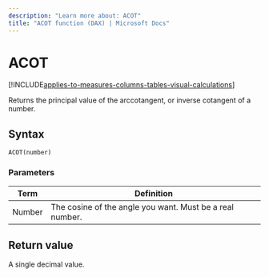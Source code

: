 ```yaml
---
description: "Learn more about: ACOT"
title: "ACOT function (DAX) | Microsoft Docs"
---
```

# ACOT

[!INCLUDE[applies-to-measures-columns-tables-visual-calculations](includes/applies-to-measures-columns-tables-visual-calculations.md)]

Returns the principal value of the arccotangent, or inverse cotangent of a number.
  
## Syntax  
  
```dax
ACOT(number)  
```
  
### Parameters  
  
|Term|Definition|  
|--------|--------------|  
|Number|The cosine of the angle you want. Must be a real number.|  
  
## Return value

A single decimal value.  
